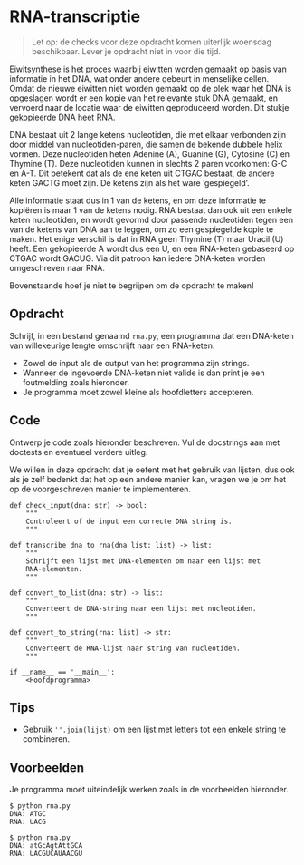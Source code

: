 # RNA-transcriptie

> Let op: de checks voor deze opdracht komen uiterlijk woensdag beschikbaar. Lever je opdracht niet in voor die tijd.

Eiwitsynthese is het proces waarbij eiwitten worden gemaakt op basis van informatie in het DNA, wat onder andere gebeurt in menselijke cellen. Omdat de nieuwe eiwitten niet worden gemaakt op de plek waar het DNA is opgeslagen wordt er een kopie van het relevante stuk DNA gemaakt, en vervoerd naar de locatie waar de eiwitten geproduceerd worden. Dit stukje gekopieerde DNA heet RNA.

DNA bestaat uit 2 lange ketens nucleotiden, die met elkaar verbonden zijn door middel van nucleotiden-paren, die samen de bekende dubbele helix vormen. Deze nucleotiden heten Adenine (A), Guanine (G), Cytosine (C) en Thymine (T). Deze nucleotiden kunnen in slechts 2 paren voorkomen: G-C en A-T. Dit betekent dat als de ene keten uit CTGAC bestaat, de andere keten GACTG moet zijn. De ketens zijn als het ware ‘gespiegeld’.

Alle informatie staat dus in 1 van de ketens, en om deze informatie te kopiëren is maar 1 van de ketens nodig. RNA bestaat dan ook uit een enkele keten nucleotiden, en wordt gevormd door passende nucleotiden tegen een van de ketens van DNA aan te leggen, om zo een gespiegelde kopie te maken. Het enige verschil is dat in RNA geen Thymine (T) maar Uracil (U) heeft. Een gekopieerde A wordt dus een U, en een RNA-keten gebaseerd op CTGAC wordt GACUG. Via dit patroon kan iedere DNA-keten worden omgeschreven naar RNA.

Bovenstaande hoef je niet te begrijpen om de opdracht te maken!

## Opdracht

Schrijf, in een bestand genaamd `rna.py`, een programma dat een DNA-keten van willekeurige lengte omschrijft naar een RNA-keten.

* Zowel de input als de output van het programma zijn strings.
* Wanneer de ingevoerde DNA-keten niet valide is dan print je een foutmelding zoals hieronder.
* Je programma moet zowel kleine als hoofdletters accepteren.

## Code

Ontwerp je code zoals hieronder beschreven. Vul de docstrings aan met doctests en eventueel verdere uitleg.

We willen in deze opdracht dat je oefent met het gebruik van lijsten, dus ook als je zelf bedenkt dat het op een andere manier kan, vragen we je om het op de voorgeschreven manier te implementeren.

    def check_input(dna: str) -> bool:
        """
        Controleert of de input een correcte DNA string is.
        """

    def transcribe_dna_to_rna(dna_list: list) -> list:
        """
        Schrijft een lijst met DNA-elementen om naar een lijst met
        RNA-elementen.
        """

    def convert_to_list(dna: str) -> list:
        """
        Converteert de DNA-string naar een lijst met nucleotiden.
        """

    def convert_to_string(rna: list) -> str:
        """
        Converteert de RNA-lijst naar string van nucleotiden.
        """

    if __name__ == '__main__':
        <Hoofdprogramma>

## Tips

* Gebruik `''.join(lijst)` om een lijst met letters tot een enkele string te combineren.

## Voorbeelden

Je programma moet uiteindelijk werken zoals in de voorbeelden hieronder.

    $ python rna.py
    DNA: ATGC
    RNA: UACG

    $ python rna.py
    DNA: atGcAgtAttGCA
    RNA: UACGUCAUAACGU
